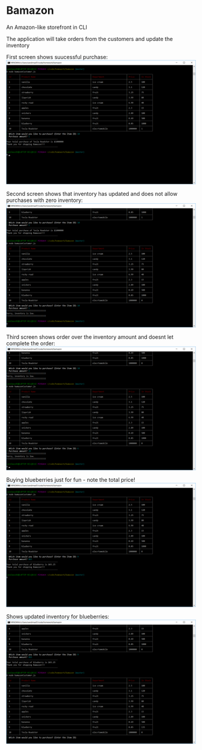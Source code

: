 # Bamazon
An Amazon-like storefront in CLI

The application will take orders from the customers and update the inventory

First screen shows suucessful purchase:
![Screenshot](/screenshots/screen1.png)

Second screen shows that inventory has updated and does not allow purchases with zero inventory:
![Screenshot](/screenshots/screen2.png)

Third screen shows order over the inventory amount and doesnt let complete the order:
![Screenshot](/screenshots/screen3.png)

Buying blueberries just for fun - note the total price!
![Screenshot](/screenshots/screen4.png)

Shows updated inventory for blueberries:
![Screenshot](/screenshots/screen5.png)